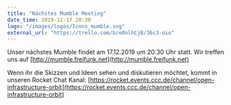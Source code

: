 ```yaml
---
title: "Nächstes Mumble Meeting"
date_time: 2019-12-17 20:30
logo: "/images/logos/Icons_mumble.svg"
external_url: "https://trello.com/b/eOnlhCjB/36c3-oio"
---
```


Unser nächstes Mumble findet am 17.12.2019 um 20:30 Uhr statt.
Wir treffen uns auf [http://mumble.freifunk.net](http://mumble.freifunk.net)

Wenn ihr die Skizzen und Ideen sehen und diskutieren möchtet, kommt in unseren Rocket Chat Kanal: [https://rocket.events.ccc.de/channel/open-infrastructure-orbit](https://rocket.events.ccc.de/channel/open-infrastructure-orbit)
